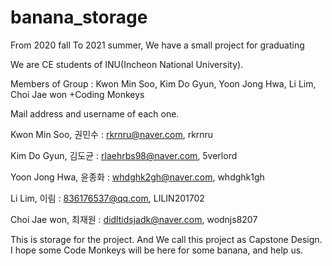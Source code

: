 # banana_storage
From 2020 fall To 2021 summer, We have a small project for graduating

We are CE students of INU(Incheon National University).

Members of Group : Kwon Min Soo, Kim Do Gyun, Yoon Jong Hwa, Li Lim, Choi Jae won       +Coding Monkeys

Mail address and username of each one.

Kwon Min Soo, 권민수 : rkrnru@naver.com, rkrnru

Kim Do Gyun, 김도균 : rlaehrbs98@naver.com, 5verlord 

Yoon Jong Hwa, 윤종화 : whdghk2gh@naver.com, whdghk1gh

Li Lim, 이림 : 836176537@qq.com, LILIN201702

Choi Jae won, 최재원 : didltidsjadk@naver.com, wodnjs8207




This is storage for the project. And We call this project as Capstone Design. I hope some Code Monkeys will be here for some banana, and help us.

